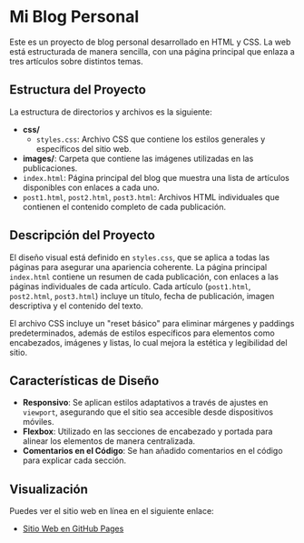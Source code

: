 # Mi Blog Personal

Este es un proyecto de blog personal desarrollado en HTML y CSS. La web está estructurada de manera sencilla, con una página principal que enlaza a tres artículos sobre distintos temas.

## Estructura del Proyecto

La estructura de directorios y archivos es la siguiente:

- **css/**
  - `styles.css`: Archivo CSS que contiene los estilos generales y específicos del sitio web.
- **images/**: Carpeta que contiene las imágenes utilizadas en las publicaciones.
- `index.html`: Página principal del blog que muestra una lista de artículos disponibles con enlaces a cada uno.
- `post1.html`, `post2.html`, `post3.html`: Archivos HTML individuales que contienen el contenido completo de cada publicación.

## Descripción del Proyecto

El diseño visual está definido en `styles.css`, que se aplica a todas las páginas para asegurar una apariencia coherente. La página principal `index.html` contiene un resumen de cada publicación, con enlaces a las páginas individuales de cada artículo. Cada artículo (`post1.html`, `post2.html`, `post3.html`) incluye un título, fecha de publicación, imagen descriptiva y el contenido del texto.

El archivo CSS incluye un "reset básico" para eliminar márgenes y paddings predeterminados, además de estilos específicos para elementos como encabezados, imágenes y listas, lo cual mejora la estética y legibilidad del sitio.

## Características de Diseño

- **Responsivo**: Se aplican estilos adaptativos a través de ajustes en `viewport`, asegurando que el sitio sea accesible desde dispositivos móviles.
- **Flexbox**: Utilizado en las secciones de encabezado y portada para alinear los elementos de manera centralizada.
- **Comentarios en el Código**: Se han añadido comentarios en el código para explicar cada sección.

## Visualización

Puedes ver el sitio web en línea en el siguiente enlace:
- [Sitio Web en GitHub Pages](https://tomas-salvador.github.io/blog/)
